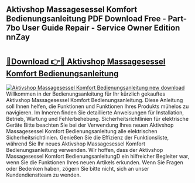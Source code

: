 ## Aktivshop Massagesessel Komfort Bedienungsanleitung PDF Download Free - Part-7bo User Guide Repair - Service Owner Edition nnZay

# <h2><a href="http://df1aykc.blite.top/?on=Aktivshop+Massagesessel+Komfort+Bedienungsanleitung">🔗Download 👉🔴 Aktivshop Massagesessel Komfort Bedienungsanleitung</a></h2>

[![Aktivshop Massagesessel Komfort Bedienungsanleitung new download](https://i.imgur.com/lujVjoI.png)](http://df1aykc.blite.top/?on=Aktivshop+Massagesessel+Komfort+Bedienungsanleitung)
Willkommen in der Bedienungsanleitung für Ihr kürzlich gekauftes Aktivshop Massagesessel Komfort Bedienungsanleitung. Diese Anleitung soll Ihnen helfen, die Funktionen und Funktionen Ihres Produkts mühelos zu navigieren. Im Inneren finden Sie detaillierte Anweisungen für Installation, Betrieb, Wartung und Fehlerbehebung. Sicherheitsrichtlinien für elektrische Geräte Bitte beachten Sie bei der Verwendung Ihres neuen Aktivshop Massagesessel Komfort Bedienungsanleitung alle elektrischen Sicherheitsrichtlinien. Genießen Sie die Effizienz der Funktionsliste, während Sie Ihr neues Aktivshop Massagesessel Komfort Bedienungsanleitung verwenden. Wir hoffen, dass der Aktivshop Massagesessel Komfort BedienungsanleitungD ein hilfreicher Begleiter war, wenn Sie die Funktionen Ihres neuen Artikels erkunden. Wenn Sie Fragen oder Bedenken haben, zögern Sie bitte nicht, sich an unser Kundendienstteam zu wenden.
